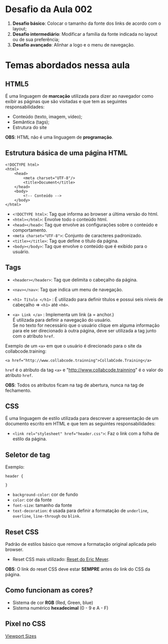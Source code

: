 # Desafio da Aula 002

1. **Desafio básico**: Colocar o tamanho da fonte dos links de acordo com o layout;
2. **Desafio intermediário**: Modificar a família da fonte indicada no layout ou de sua preferência;
3. **Desafio avançado**: Alinhar a logo e o menu de navegação.

# Temas abordados nessa aula

## HTML5

É uma linguagem de **marcação** utilizada para dizer ao navegador como exibir as páginas que são visitadas e que tem as seguintes responsabilidades:
- Conteúdo (texto, imagem, vídeo);
- Semântica (tags);
- Estrutura do site

**OBS**: HTML não é uma linguagem de **programação**.

## Estrutura básica de uma página HTML

```
<!DOCTYPE html>
<html>
    <head>
        <meta charset="UTF-8"/>
        <title>Document</title>
    </head>
    <body>
        <!-- Conteúdo -->
    </body>
</html>
```

- `<!DOCTYPE html>`: Tag que informa ao browser a última versão do html.  
- `<html></html>`: Envolve todo o conteúdo html.  
- `<head></head>`: Tag que envolve as configurações sobre o conteúdo e comportamento.  
- `<meta charset="UTF-8">`: Conjunto de caracteres padronizado.   
- `<title></title>`: Tag que define o título da página.   
- `<body></body>`: Tag que envolve o conteúdo que é exibido para o usuário.  

## Tags

- `<header></header>`: Tag que delimita o cabeçalho da página.

- `<nav></nav>`: Tag que indica um menu de navegação.

- `<h1> Título </h1>` : É utilizado para definir títulos e possui seis níveis de cabeçalho => `<h1>` até `<h6>`.

- `<a> Link </a>` : Implementa um link (a = anchor.)  
É utilizada para definir a navegação do usuário.  
Se no texto for necessário que o usuário clique em alguma informação para ele ser direcionado à outra página, deve ser utilizada a tag junto com o atributo `href`.    

Exemplo de um `<a>` em que o usuário é direcionado para o site da collabcode.training:  

``` 
<a href="http://www.collabcode.trainning">CollabCode.Training</a>
```

`href` é o atributo da tag `<a>` e 
"http://www.collabcode.trainning" é o valor do atributo `href`.

**OBS**: Todos os atributos ficam na tag de abertura, nunca na tag de fechamento.

## CSS

É uma linguagem de estilo utilizada para descrever a apresentação de um documento escrito em HTML e que tem as seguintes responsabilidades:

- `<link rel="stylesheet" href="header.css">`: Faz o link com a folha de estilo da página.

## Seletor de tag
Exemplo: 
```
header { 

}
```
- `background-color`: cor de fundo
- `color`: cor da fonte
- `font-size`: tamanho da fonte
- `text-decoration`: é usada para definir a formatação de  `underline`, `overline`, `line-through` ou `blink`.

## Reset CSS

Padrão de estilos básico que remove a formatação original aplicada pelo browser.

- Reset CSS mais utilizado: [Reset do Eric Meyer](https://meyerweb.com/eric/tools/css/reset/).

**OBS**: O link do reset CSS deve estar **SEMPRE** antes do link do CSS da página.

## Como funcionam as cores?

- Sistema de cor **RGB** (Red, Green, blue)
- Sistema numérico **hexadecimal** (0 - 9 e A - F)

## Pixel no CSS

[Viewport Sizes](http://viewportsizes.com/)

